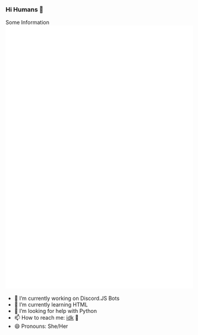 ### Hi Humans 👋
Some Information
![Metrics](https://github.com/DragonCat4012/DragonCat4012/blob/main/github-metrics.svg)
- 🔭 I’m currently working on Discord.JS Bots
- 🌱 I’m currently learning HTML
- 🤔 I’m looking for help with Python
- 📫 How to reach me: [idk](https://discord.gg/Emk2udJ) :eyes: 
- 😄 Pronouns: She/Her

